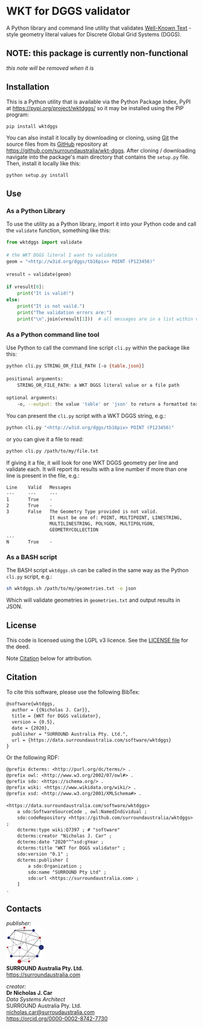 # WKT for DGGS validator
A Python library and command line utility that validates [Well-Known Text](https://en.wikipedia.org/wiki/Well-known_text_representation_of_geometry) -style geometry literal values for Discrete Global Grid Systems (DGGS).

## NOTE: this package is currently non-functional
_this note will be removed when it is_


## Installation
This is a Python utility that is available via the Python Package Index, PyPI at <https://pypi.org/project/wktdggs/> so it may be installed using the PIP program:

```
pip install wktdggs
```

You can also install it locally by downloading or cloning, using [Git](https://git-scm.com) the source files from its [GitHub](https://github.com/) repository at <https://github.com/surroundaustralia/wkt-dggs>. After cloning / downloading navigate into the package's main  directory that contains the `setup.py` file. Then, install it locally like this:

```
python setup.py install
```

## Use
### As a Python Library
To use the utility as a Python library, import it into your Python code and call the `validate` function, something like this:

```python
from wktdggs import validate

# the WKT DGGS literal I want to validate
geom = "<http://w3id.org/dggs/tb16pix> POINT (P123456)"

vresult = validate(geom)

if vresult[0]:
    print("It is valid!")
else:
    print("It is not vaild.")
    print("The validation errors are:")
    print("\n".join(vresult[1]))  # all messages are in a list within vresult[1] 
```

### As a Python command line tool
Use Python to call the command line script `cli.py` within the package like this:

```bash
python cli.py STRING_OR_FILE_PATH [-o {table,json}]

positional arguments:
    STRING_OR_FILE_PATH: a WKT DGGS literal value or a file path

optional arguments:
    -o, --output: the value 'table' or 'json' to return a formatted text table of results or JSON
```

You can present the `cli.py` script with a WKT DGGS string, e.g.:

```bash
python cli.py "<http://w3id.org/dggs/tb16pix> POINT (P123456)"
```

or you can give it a file to read:

```bash
python cli.py /path/to/my/file.txt
```

If giving it a file, it will look for one WKT DGGS geometry per line and validate each. It will report its results with a line number if more than one line is present in the file, e.g.:

```
Line    Valid   Messages
---     ---     ---
1       True    -
2       True    -
3       False   The Geometry Type provided is not valid. 
                It must be one of: POINT, MULTIPOINT, LINESTRING, 
                MULTILINESTRING, POLYGON, MULTIPOLYGON, 
                GEOMETRYCOLLECTION
...             
N       True    -   
```

### As a BASH script
The BASH script `wktdggs.sh` can be called in the same way as the Python `cli.py` script, e.g.:

```bash
sh wktdggs.sh /path/to/my/geometries.txt -o json
```
Which will validate geometries in `geometries.txt` and output results in JSON.


## License  
This code is licensed using the LGPL v3 licence. See the [LICENSE file](LICENSE) for the deed. 

Note [Citation](#citation) below for attribution.


## Citation
To cite this software, please use the following BibTex:

```
@software{wktdggs,
  author = {{Nicholas J. Car}},
  title = {WKT for DGGS validator},
  version = {0.5},
  date = {2020},
  publisher = "SURROUND Australia Pty. Ltd.",
  url = {https://data.surroundaustralia.com/software/wktdggs}
}
```

Or the following RDF:

```
@prefix dcterms: <http://purl.org/dc/terms/> .
@prefix owl: <http://www.w3.org/2002/07/owl#> .
@prefix sdo: <https://schema.org/> .
@prefix wiki: <https://www.wikidata.org/wiki/> .
@prefix xsd: <http://www.w3.org/2001/XMLSchema#> .

<https://data.surroundaustralia.com/software/wktdggs>
    a sdo:SoftwareSourceCode , owl:NamedIndividual ;
    sdo:codeRepository <https://github.com/surroundaustralia/wktdggs> ;
    dcterms:type wiki:Q7397 ; # "software"
    dcterms:creator "Nicholas J. Car" ;
    dcterms:date "2020"^^xsd:gYear ;
    dcterms:title "WKT for DGGS validator" ;
    sdo:version "0.1" ;
    dcterms:publisher [
        a sdo:Organization ;
        sdo:name "SURROUND Pty Ltd" ;
        sdo:url <https://surroundaustralia.com> ;
    ]
.
```

## Contacts

*publisher:*  
![](SURROUND-logo-100.png)  
**SURROUND Australia Pty. Ltd.**  
<https://surroundaustralia.com>  

*creator:*  
**Dr Nicholas J. Car**  
*Data Systems Architect*  
SURROUND Australia Pty. Ltd.  
<nicholas.car@surroudaustralia.com>  
<https://orcid.org/0000-0002-8742-7730>  
